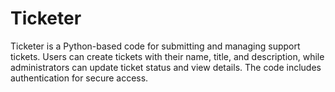 # Ticketer
Ticketer is a Python-based code for submitting and managing support tickets. Users can create tickets with their name, title, and description, while administrators can update ticket status and view details. The code includes authentication for secure access.

